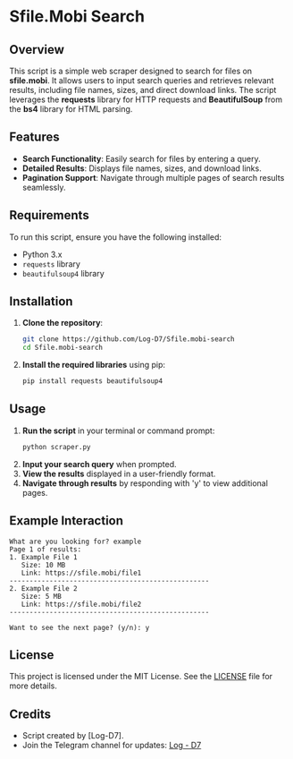# Sfile.Mobi Search

## Overview
This script is a simple web scraper designed to search for files on **sfile.mobi**. It allows users to input search queries and retrieves relevant results, including file names, sizes, and direct download links. The script leverages the **requests** library for HTTP requests and **BeautifulSoup** from the **bs4** library for HTML parsing.

## Features
- **Search Functionality**: Easily search for files by entering a query.
- **Detailed Results**: Displays file names, sizes, and download links.
- **Pagination Support**: Navigate through multiple pages of search results seamlessly.

## Requirements
To run this script, ensure you have the following installed:
- Python 3.x
- `requests` library
- `beautifulsoup4` library

## Installation
1. **Clone the repository**:

   ```bash
   git clone https://github.com/Log-D7/Sfile.mobi-search
   cd Sfile.mobi-search
   ```
   
2. **Install the required libraries** using pip:

   ```bash
   pip install requests beautifulsoup4
   ```

## Usage
1. **Run the script** in your terminal or command prompt:
   ```bash
   python scraper.py
   ```
2. **Input your search query** when prompted.
3. **View the results** displayed in a user-friendly format.
4. **Navigate through results** by responding with 'y' to view additional pages.

## Example Interaction
```plaintext
What are you looking for? example
Page 1 of results:
1. Example File 1
   Size: 10 MB
   Link: https://sfile.mobi/file1
--------------------------------------------------
2. Example File 2
   Size: 5 MB
   Link: https://sfile.mobi/file2
--------------------------------------------------

Want to see the next page? (y/n): y
```

## License
This project is licensed under the MIT License. See the [LICENSE](LICENSE) file for more details.

## Credits
- Script created by [Log-D7].
- Join the Telegram channel for updates: [Log - D7](https://t.me/Decode7Channel)
